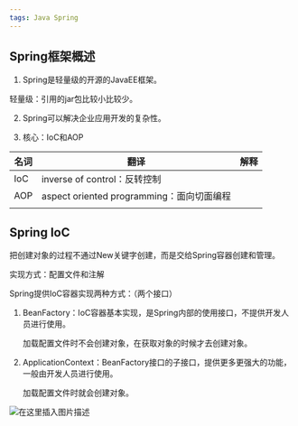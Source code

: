 ```yaml
---
tags: Java Spring
---
```



## Spring框架概述

1. Spring是轻量级的开源的JavaEE框架。

轻量级：引用的jar包比较小比较少。

2. Spring可以解决企业应用开发的复杂性。

3. 核心：IoC和AOP

| 名词 | 翻译                                      | 解释 |
| ---- | ----------------------------------------- | ---- |
| IoC  | inverse of control：反转控制              |      |
| AOP  | aspect oriented programming：面向切面编程 |      |
|      |                                           |      |

## Spring IoC

把创建对象的过程不通过New关键字创建，而是交给Spring容器创建和管理。

实现方式：配置文件和注解

Spring提供IoC容器实现两种方式：（两个接口）

1. BeanFactory：IoC容器基本实现，是Spring内部的使用接口，不提供开发人员进行使用。

   加载配置文件时不会创建对象，在获取对象的时候才去创建对象。

2. ApplicationContext：BeanFactory接口的子接口，提供更多更强大的功能，一般由开发人员进行使用。

   加载配置文件时就会创建对象。

![在这里插入图片描述](https://cdn.jsdelivr.net/gh/wholon/image@main/uPic/watermark,type_ZHJvaWRzYW5zZmFsbGJhY2s,shadow_50,text_Q1NETiBASG9sb25f,size_20,color_FFFFFF,t_70,g_se,x_16-20211105003621957.png)